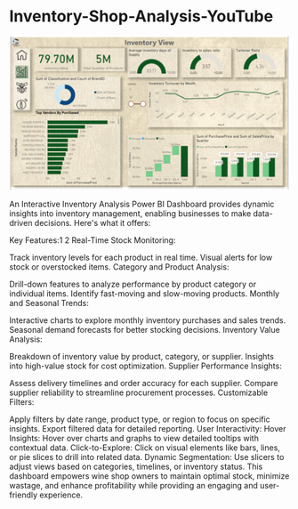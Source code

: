 # Inventory-Shop-Analysis-YouTube
![Dashboard](Dashboard1.png)

An Interactive Inventory Analysis Power BI Dashboard provides dynamic insights into inventory management, enabling businesses to make data-driven decisions. Here's what it offers:

Key Features:1 2
Real-Time Stock Monitoring:

Track inventory levels for each product in real time.
Visual alerts for low stock or overstocked items.
Category and Product Analysis:

Drill-down features to analyze performance by product category or individual items.
Identify fast-moving and slow-moving products.
Monthly and Seasonal Trends:

Interactive charts to explore monthly inventory purchases and sales trends.
Seasonal demand forecasts for better stocking decisions.
Inventory Value Analysis:

Breakdown of inventory value by product, category, or supplier.
Insights into high-value stock for cost optimization.
Supplier Performance Insights:

Assess delivery timelines and order accuracy for each supplier.
Compare supplier reliability to streamline procurement processes.
Customizable Filters:

Apply filters by date range, product type, or region to focus on specific insights.
Export filtered data for detailed reporting.
User Interactivity:
Hover Insights: Hover over charts and graphs to view detailed tooltips with contextual data.
Click-to-Explore: Click on visual elements like bars, lines, or pie slices to drill into related data.
Dynamic Segmentation: Use slicers to adjust views based on categories, timelines, or inventory status.
This dashboard empowers wine shop owners to maintain optimal stock, minimize wastage, and enhance profitability while providing an engaging and user-friendly experience.
